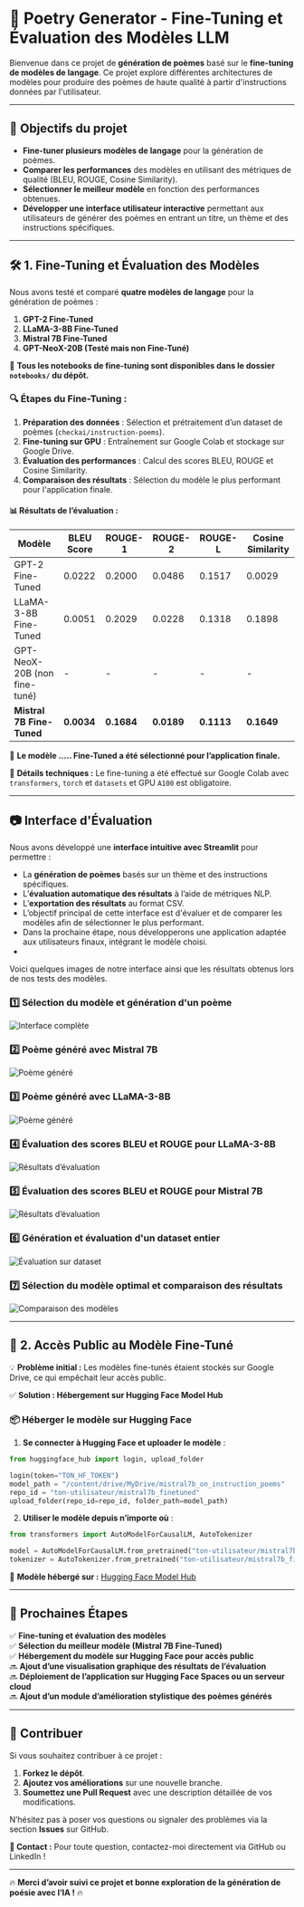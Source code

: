 # 🚀 Poetry Generator - Fine-Tuning et Évaluation des Modèles LLM

Bienvenue dans ce projet de **génération de poèmes** basé sur le **fine-tuning de modèles de langage**. Ce projet explore différentes architectures de modèles pour produire des poèmes de haute qualité à partir d'instructions données par l'utilisateur.

---

## 📌 Objectifs du projet

- **Fine-tuner plusieurs modèles de langage** pour la génération de poèmes.
- **Comparer les performances** des modèles en utilisant des métriques de qualité (BLEU, ROUGE, Cosine Similarity).
- **Sélectionner le meilleur modèle** en fonction des performances obtenues.
- **Développer une interface utilisateur interactive** permettant aux utilisateurs de générer des poèmes en entrant un titre, un thème et des instructions spécifiques.

---

## 🛠️ 1. Fine-Tuning et Évaluation des Modèles

Nous avons testé et comparé **quatre modèles de langage** pour la génération de poèmes :

1. **GPT-2 Fine-Tuned** 
2. **LLaMA-3-8B Fine-Tuned** 
3. **Mistral 7B Fine-Tuned** 
4. **GPT-NeoX-20B (Testé mais non Fine-Tuné)**

📌 **Tous les notebooks de fine-tuning sont disponibles dans le dossier `notebooks/` du dépôt.**

### **🔍 Étapes du Fine-Tuning :**

1. **Préparation des données** : Sélection et prétraitement d’un dataset de poèmes (`checkai/instruction-poems`).
2. **Fine-tuning sur GPU** : Entraînement sur Google Colab et stockage sur Google Drive.
3. **Évaluation des performances** : Calcul des scores BLEU, ROUGE et Cosine Similarity.
4. **Comparaison des résultats** : Sélection du modèle le plus performant pour l'application finale.

#### **📊 Résultats de l’évaluation :**

| Modèle | BLEU Score | ROUGE-1 | ROUGE-2 | ROUGE-L | Cosine Similarity |
|--------|-----------|---------|---------|---------|------------------|
| GPT-2 Fine-Tuned | 0.0222 | 0.2000 | 0.0486 | 0.1517 | 0.0029 |
| LLaMA-3-8B Fine-Tuned | 0.0051 | 0.2029 | 0.0228 | 0.1318 | 0.1898 |
| GPT-NeoX-20B (non fine-tuné) | - | - | - | - | - |
| **Mistral 7B Fine-Tuned** | **0.0034** | **0.1684** | **0.0189** | **0.1113** | **0.1649** |

🎯 **Le modèle ..... Fine-Tuned a été sélectionné pour l’application finale.**

📌 **Détails techniques :** Le fine-tuning a été effectué sur Google Colab avec `transformers`, `torch` et `datasets` et GPU `A100` est obligatoire.

---

## 📷 Interface d'Évaluation

Nous avons développé une **interface intuitive avec Streamlit** pour permettre :

- La **génération de poèmes** basés sur un thème et des instructions spécifiques.
- L’**évaluation automatique des résultats** à l’aide de métriques NLP.
- L’**exportation des résultats** au format CSV.
- L’objectif principal de cette interface est d'évaluer et de comparer les modèles afin de sélectionner le plus performant.
- Dans la prochaine étape, nous développerons une application adaptée aux utilisateurs finaux, intégrant le modèle choisi.
- 
Voici quelques images de notre interface ainsi que les résultats obtenus lors de nos tests des modèles.
### **1️⃣ Sélection du modèle et génération d'un poème**
![Interface complète](images/interface_1_complete.PNG)

### **2️⃣ Poème généré avec Mistral 7B**
![Poème généré](images/mistrale_generated_poeme_1.PNG)

### **3️⃣ Poème généré avec LLaMA-3-8B**
![Poème généré](images/poeme_llama_1.PNG)

### **4️⃣ Évaluation des scores BLEU et ROUGE pour LLaMA-3-8B**
![Résultats d’évaluation](images/resultats_de_llama_1.PNG)

### **5️⃣ Évaluation des scores BLEU et ROUGE pour Mistral 7B**
![Résultats d’évaluation](images/mistrale_7b_1_poeme_results_scores.PNG)

### **6️⃣ Génération et évaluation d'un dataset entier**
![Évaluation sur dataset](images/gpt2_scores_on_100_cols_1.PNG)

### **7️⃣ Sélection du modèle optimal et comparaison des résultats**
![Comparaison des modèles](images/mistral_7b_resultats_2.PNG)

---

## 🚀 2. Accès Public au Modèle Fine-Tuné

💡 **Problème initial :** Les modèles fine-tunés étaient stockés sur Google Drive, ce qui empêchait leur accès public.

✅ **Solution : Hébergement sur Hugging Face Model Hub**

### **📦 Héberger le modèle sur Hugging Face**
1. **Se connecter à Hugging Face et uploader le modèle** :
```python
from huggingface_hub import login, upload_folder

login(token="TON_HF_TOKEN")
model_path = "/content/drive/MyDrive/mistral7b_on_instruction_poems"
repo_id = "ton-utilisateur/mistral7b_finetuned"
upload_folder(repo_id=repo_id, folder_path=model_path)
```

2. **Utiliser le modèle depuis n’importe où** :
```python
from transformers import AutoModelForCausalLM, AutoTokenizer

model = AutoModelForCausalLM.from_pretrained("ton-utilisateur/mistral7b_finetuned")
tokenizer = AutoTokenizer.from_pretrained("ton-utilisateur/mistral7b_finetuned")
```

🔗 **Modèle hébergé sur :** [Hugging Face Model Hub](https://huggingface.co/ton-utilisateur/mistral7b_finetuned)

---

## 📌 Prochaines Étapes

✅ **Fine-tuning et évaluation des modèles**<br>
✅ **Sélection du meilleur modèle (Mistral 7B Fine-Tuned)**<br>
✅ **Hébergement du modèle sur Hugging Face pour accès public**<br>
🔜 **Ajout d’une visualisation graphique des résultats de l’évaluation**<br>
🔜 **Déploiement de l’application sur Hugging Face Spaces ou un serveur cloud**<br>
🔜 **Ajout d’un module d’amélioration stylistique des poèmes générés**<br>

---

## 🤝 Contribuer

Si vous souhaitez contribuer à ce projet :

1. **Forkez le dépôt**.
2. **Ajoutez vos améliorations** sur une nouvelle branche.
3. **Soumettez une Pull Request** avec une description détaillée de vos modifications.

N’hésitez pas à poser vos questions ou signaler des problèmes via la section **Issues** sur GitHub.

**🔗 Contact :** Pour toute question, contactez-moi directement via GitHub ou LinkedIn !

---

🔥 **Merci d’avoir suivi ce projet et bonne exploration de la génération de poésie avec l’IA !** 🔥

